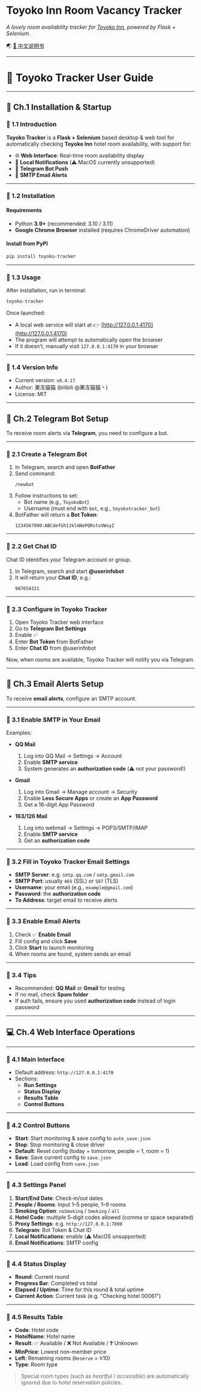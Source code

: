 # Toyoko Inn Room Vacancy Tracker

*A lovely room availability tracker for [Toyoko Inn](https://www.toyoko-inn.com/), powered by Flask + Selenium.*

🌏 [📖 中文说明书](./README_zh.md)


---

# 📘 Toyoko Tracker User Guide  

---

## 🏁 Ch.1 Installation & Startup  

### 📖 1.1 Introduction  

**Toyoko Tracker** is a **Flask + Selenium** based desktop & web tool for automatically checking **Toyoko Inn** hotel room availability, with support for:  

- 🌐 **Web Interface**: Real-time room availability display  
- 🔔 **Local Notifications** (⚠️ MacOS currently unsupported)  
- 🤖 **Telegram Bot Push**  
- 📧 **SMTP Email Alerts**  

---

### 🔧 1.2 Installation  

#### Requirements  
- Python **3.9+** (recommended: 3.10 / 3.11)  
- **Google Chrome Browser** installed (requires ChromeDriver automation)  

#### Install from PyPI  
```bash
pip install toyoko-tracker
```

---

### 🚀 1.3 Usage  

After installation, run in terminal:  
```bash
toyoko-tracker
```  

Once launched:  
- A local web service will start at 👉 [http://127.0.0.1:4170](http://127.0.0.1:4170)  
- The program will attempt to automatically open the browser  
- If it doesn’t, manually visit `127.0.0.1:4170` in your browser  

---

### 📝 1.4 Version Info  

- Current version: `v0.4.17`  
- Author: 果冻猫猫 (bilibili @果冻猫猫丶)  
- License: MIT  

---

## 🤖 Ch.2 Telegram Bot Setup  

To receive room alerts via **Telegram**, you need to configure a bot.  

---

### 🔹 2.1 Create a Telegram Bot  

1. In Telegram, search and open **BotFather**  
2. Send command:  
   ```
   /newbot
   ```
3. Follow instructions to set:  
   - Bot name (e.g., `ToyokoBot`)  
   - Username (must end with `bot`, e.g., `toyokotracker_bot`)  
4. BotFather will return a **Bot Token**:  
   ```
   1234567890:ABCdefGhIJklmNoPQRstuVWxyZ
   ```

---

### 🔹 2.2 Get Chat ID  

Chat ID identifies your Telegram account or group.  

1. In Telegram, search and start **@userinfobot**  
2. It will return your **Chat ID**, e.g.:  
   ```
   987654321
   ```

---

### 🔹 2.3 Configure in Toyoko Tracker  

1. Open Toyoko Tracker web interface  
2. Go to **Telegram Bot Settings**  
3. Enable ✅  
4. Enter **Bot Token** from BotFather  
5. Enter **Chat ID** from @userinfobot  

Now, when rooms are available, Toyoko Tracker will notify you via Telegram.  

---

## 📧 Ch.3 Email Alerts Setup  

To receive **email alerts**, configure an SMTP account.  

---

### 🔹 3.1 Enable SMTP in Your Email  

Examples:  

- **QQ Mail**  
  1. Log into QQ Mail → Settings → Account  
  2. Enable **SMTP service**  
  3. System generates an **authorization code** (⚠️ not your password!)  

- **Gmail**  
  1. Log into Gmail → Manage account → Security  
  2. Enable **Less Secure Apps** or create an **App Password**  
  3. Get a 16-digit App Password  

- **163/126 Mail**  
  1. Log into webmail → Settings → POP3/SMTP/IMAP  
  2. Enable **SMTP service**  
  3. Get an **authorization code**  

---

### 🔹 3.2 Fill in Toyoko Tracker Email Settings  

- **SMTP Server**: e.g. `smtp.qq.com` / `smtp.gmail.com`  
- **SMTP Port**: usually `465` (SSL) or `587` (TLS)  
- **Username**: your email (e.g., `example@gmail.com`)  
- **Password**: the **authorization code**  
- **To Address**: target email to receive alerts  

---

### 🔹 3.3 Enable Email Alerts  

1. Check ✅ **Enable Email**  
2. Fill config and click **Save**  
3. Click **Start** to launch monitoring  
4. When rooms are found, system sends an email  

---

### 🔹 3.4 Tips  

- Recommended: **QQ Mail** or **Gmail** for testing  
- If no mail, check **Spam folder**  
- If auth fails, ensure you used **authorization code** instead of login password  

---

## 💻 Ch.4 Web Interface Operations  

---

### 🔹 4.1 Main Interface  

- Default address: `http://127.0.0.1:4170`  
- Sections:  
  - **Run Settings**  
  - **Status Display**  
  - **Results Table**  
  - **Control Buttons**  

---

### 🔹 4.2 Control Buttons  

- **Start**: Start monitoring & save config to `auto_save.json`  
- **Stop**: Stop monitoring & close driver  
- **Default**: Reset config (today + tomorrow, people = 1, room = 1)  
- **Save**: Save current config to `save.json`  
- **Load**: Load config from `save.json`  

---

### 🔹 4.3 Settings Panel  

1. **Start/End Date**: Check-in/out dates  
2. **People / Rooms**: Input 1–5 people, 1–9 rooms  
3. **Smoking Option**: `noSmoking` / `Smoking` / `all`  
4. **Hotel Code**: multiple 5-digit codes allowed (comma or space separated)  
5. **Proxy Settings**: e.g. `http://127.0.0.1:7890`  
6. **Telegram**: Bot Token & Chat ID  
7. **Local Notifications**: enable (⚠️ MacOS unsupported)  
8. **Email Notifications**: SMTP config  

---

### 🔹 4.4 Status Display  

- **Round**: Current round  
- **Progress Bar**: Completed vs total  
- **Elapsed / Uptime**: Time for this round & total uptime  
- **Current Action**: Current task (e.g. "Checking hotel 00061")  

---

### 🔹 4.5 Results Table  

- **Code**: Hotel code  
- **HotelName**: Hotel name  
- **Result**: ✅ Available / ❌ Not Available / ❓ Unknown  
- **MinPrice**: Lowest non-member price  
- **Left**: Remaining rooms (`Reserve` = ≥10)  
- **Type**: Room type  

> Special room types (such as *heartful* / *accessible*) are automatically ignored due to hotel reservation policies.




